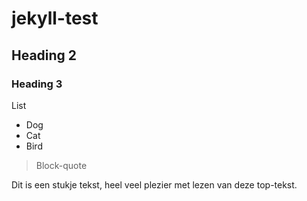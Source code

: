 # jekyll-test

## Heading 2

### Heading 3

List
- Dog
- Cat
- Bird

> Block-quote

Dit is een stukje tekst, heel veel plezier met lezen van deze top-tekst.
